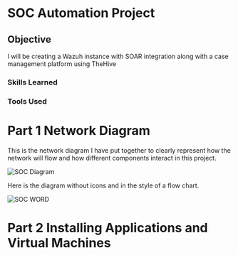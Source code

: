 # SOC Automation Project

## Objective
 I will be creating a Wazuh instance with SOAR integration along with a case management platform using TheHive


### Skills Learned



### Tools Used



# Part 1 Network Diagram

This is the network diagram I have put together to clearly represent how the network will flow and how different components interact in this project.

![SOC Diagram](https://github.com/user-attachments/assets/83582fbb-81b0-4106-9706-e92fade58e63)

Here is the diagram without icons and in the style of a flow chart.

![SOC WORD](https://github.com/user-attachments/assets/54cc5d69-dad1-4225-99b0-27bf8d756864)

# Part 2 Installing Applications and Virtual Machines
